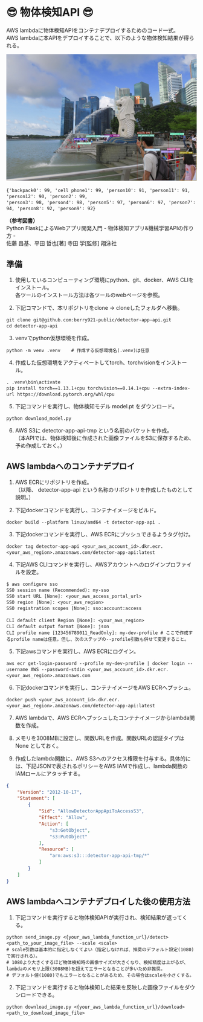 # 😎 物体検知API 😎

AWS lambdaに物体検知APIをコンテナデプロイするためのコード一式。\
AWS lambdaに本APIをデプロイすることで、以下のような物体検知結果が得られる。

<img src='./marlion.jpg' alt='before' width='800px'></img>
```shell
{'backpack0': 99, 'cell phone1': 99, 'person10': 91, 'person11': 91, 'person12': 90, 'person2': 99, 
'person3': 98, 'person4': 98, 'person5': 97, 'person6': 97, 'person7': 94, 'person8': 92, 'person9': 92}
```
**（参考図書）**\
Python FlaskによるWebアプリ開発入門 - 物体検知アプリ&機械学習APIの作り方 -\
佐藤 昌基、平田 哲也[著] 寺田 学[監修] 翔泳社

## 準備

1. 使用しているコンピューティング環境にpython、git、docker、AWS CLIをインストール。\
各ツールのインストール方法は各ツールのwebページを参照。

2. 下記コマンドで、本リポジトリをclone → cloneしたフォルダへ移動。
```shell
git clone git@github.com:berry921-public/detector-app-api.git
cd detector-app-api
```
3. venvでpython仮想環境を作成。
```shell
python -m venv .venv    # 作成する仮想環境名(.venv)は任意
```
4. 作成した仮想環境をアクティベートしてtorch、torchvisionをインストール。
```shell
. .venv\bin\activate
pip install torch==1.13.1+cpu torchvision==0.14.1+cpu --extra-index-url https://download.pytorch.org/whl/cpu
```
5. 下記コマンドを実行し、物体検知モデル model.pt をダウンロード。
```shell
python download_model.py
```
6. AWS S3に detector-app-api-tmp という名前のバケットを作成。\
（本APIでは、物体検知後に作成された画像ファイルをS3に保存するため、予め作成しておく。）

## AWS lambdaへのコンテナデプロイ
1. AWS ECRにリポジトリを作成。\
（以降、 detector-app-api という名称のリポジトリを作成したものとして説明。）

2. 下記dockerコマンドを実行し、コンテナイメージをビルド。
```shell
docker build --platform linux/amd64 -t detector-app-api .
```
3. 下記dockerコマンドを実行し、AWS ECRにプッシュできるようタグ付け。
```shell
docker tag detector-app-api <your_aws_account_id>.dkr.ecr.<your_aws_region>.amazonaws.com/detector-app-api:latest
```
4. 下記AWS CLIコマンドを実行し、AWSアカウントへのログインプロファイルを設定。
```shell
$ aws configure sso
SSO session name (Recommended): my-sso
SSO start URL [None]: <your_aws_access_portal_url>
SSO region [None]: <your_aws_region>
SSO registration scopes [None]: sso:account:access

CLI default client Region [None]: <your_aws_region>
CLI default output format [None]: json
CLI profile name [123456789011_ReadOnly]: my-dev-profile # ここで作成するprofile nameは任意。但し、次のステップの--profile引数も併せて変更すること。
```
5. 下記awsコマンドを実行し、AWS ECRにログイン。
```shell
aws ecr get-login-password --profile my-dev-profile | docker login --username AWS --password-stdin <your_aws_account_id>.dkr.ecr.<your_aws_region>.amazonaws.com
```
6. 下記dockerコマンドを実行し、コンテナイメージをAWS ECRへプッシュ。
```shell
docker push <your_aws_account_id>.dkr.ecr.<your_aws_region>.amazonaws.com/detector-app-api:latest
```
7. AWS lambdaで、AWS ECRへプッシュしたコンテナイメージからlambda関数を作成。

8. メモリを3008MBに設定し、関数URLを作成。関数URLの認証タイプは None としておく。

9. 作成したlambda関数に、AWS S3へのアクセス権限を付与する。具体的には、下記JSONで表されるポリシーをAWS IAMで作成し、lambda関数のIAMロールにアタッチする。
```json
{
    "Version": "2012-10-17",
    "Statement": [
        {
            "Sid": "AllowDetectorAppApiToAccessS3",
            "Effect": "Allow",
            "Action": [
                "s3:GetObject",
                "s3:PutObject"
            ],
            "Resource": [
                "arn:aws:s3:::detector-app-api-tmp/*"
            ]
        }
    ]
}
```

## AWS lambdaへコンテナデプロイした後の使用方法

1. 下記コマンドを実行すると物体検知APIが実行され、検知結果が返ってくる。
```shell
python send_image.py <{your_aws_lambda_function_url}/detect> <path_to_your_image_file> --scale <scale>
# scale引数は基本的に指定しなくてよい（指定しなければ、推奨のデフォルト設定(1080)で実行される）。
# 1080より大きくするほど物体検知時の画像サイズが大きくなり、検知精度は上がるが、lambdaのメモリ上限(3008MB)を超えてエラーとなることが多いため非推奨。
# デフォルト値(1080)でもエラーとなることがあるため、その場合はscaleを小さくする。
```
2. 下記コマンドを実行すると物体検知した結果を反映した画像ファイルをダウンロードできる。
```shell
python download_image.py <{your_aws_lambda_function_url}/download> <path_to_download_image_file>
```